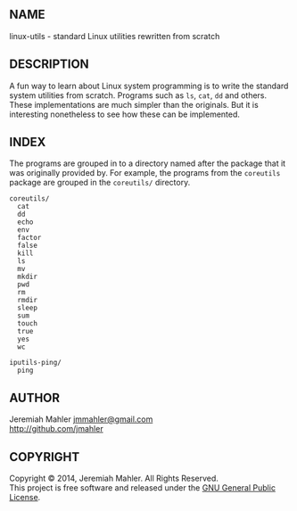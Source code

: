 
NAME
----

linux-utils - standard Linux utilities rewritten from scratch

DESCRIPTION
-----------

A fun way to learn about Linux system programming is to write the
standard system utilities from scratch.  Programs such as `ls`, `cat`,
`dd` and others.  These implementations are much simpler than the
originals.  But it is interesting nonetheless to see how these can
be implemented.

INDEX
-----

The programs are grouped in to a directory named after the package
that it was originally provided by.  For example, the programs
from the `coreutils` package are grouped in the `coreutils/` directory.

    coreutils/
      cat
      dd
      echo
      env
      factor
      false
      kill
      ls
      mv
      mkdir
      pwd
      rm
      rmdir
      sleep
      sum
      touch
      true
      yes
      wc

    iputils-ping/
      ping

AUTHOR
------

Jeremiah Mahler <jmmahler@gmail.com><br>
<http://github.com/jmahler>

COPYRIGHT
---------

Copyright &copy; 2014, Jeremiah Mahler.  All Rights Reserved.<br>
This project is free software and released under
the [GNU General Public License][gpl].

 [gpl]: http://www.gnu.org/licenses/gpl.html

